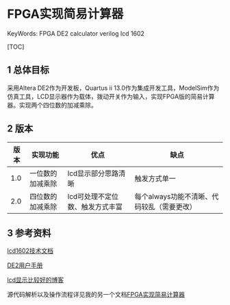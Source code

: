 # FPGA实现简易计算器

KeyWords: FPGA DE2 calculator verilog lcd 1602

[TOC]

## 1 总体目标
采用Altera DE2作为开发板，Quartus ii 13.0作为集成开发工具，ModelSim作为仿真工具，LCD显示器作为载体，拨动开关作为输入，实现FPGA版的简易计算器。实现两个四位数的加减乘除。
## 2 版本

| 版本 | 实现功能         | 优点                            | 缺点                                       |
| ---- | ---------------- | ------------------------------- | ------------------------------------------ |
| 1.0  | 一位数的加减乘除 | lcd显示部分思路清晰             | 触发方式单一                               |
| 2.0  | 四位数的加减乘除 | lcd可处理不定位数、触发方式丰富 | 每个always功能不清晰、代码较乱（需要更改） |

## 3 参考资料

[lcd1602技术文档](./ref/LCD_CFAH1602BTMCJP.pdf)

[DE2用户手册](./ref/DE2_UserManuall.pdf)

[lcd显示比较好的博客]( https://www.cnblogs.com/aslmer/p/5819422.html )

源代码解析以及操作流程详见我的另一个文档[FPGA实现简易计算器](./FPGA实现简易计算器.md)

